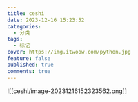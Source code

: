```yaml
---
title: ceshi
date: 2023-12-16 15:23:52
categories:
  - 分类
tags:
  - 标记
cover: https://img.itwoow.com/python.jpg
feature: false
published: true
comments: true
---
```



![[ceshi/image-20231216152323562.png]]

